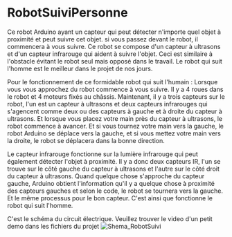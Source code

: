 # RobotSuiviPersonne
Ce robot Arduino ayant un capteur qui peut détecter n'importe quel objet à proximité et peut suivre cet objet. si vous passez devant le robot, il commencera à vous suivre. Ce robot se compose d'un capteur à ultrasons et d'un capteur infrarouge qui aident à suivre l'objet. Ceci est similaire à l'obstacle évitant le robot seul mais opposé dans le travail. Le robot qui suit l'homme est le meilleur dans le projet de nos jours.


Pour le fonctionnement de ce formidable robot qui suit l'humain : Lorsque vous vous approchez du robot commence à vous suivre. Il y a 4 roues dans le robot et 4 moteurs fixés au châssis. Maintenant, il y a trois capteurs sur le robot, l'un est un capteur à ultrasons et deux capteurs infrarouges qui s'agencent comme deux ou des capteurs à gauche et à droite du capteur à ultrasons. Et lorsque vous placez votre main près du capteur à ultrasons, le robot commence à avancer. Et si vous tournez votre main vers la gauche, le robot Arduino se déplace vers la gauche, et si vous mettez votre main vers la droite, le robot se déplacera dans la bonne direction.

Le capteur infrarouge fonctionne sur la lumière infrarouge qui peut également détecter l'objet à proximité. Il y a donc deux capteurs IR, l'un se trouve sur le côté gauche du capteur à ultrasons et l'autre sur le côté droit du capteur à ultrasons. Quand quelque chose s'approche du capteur gauche, Arduino obtient l'information qu'il y a quelque chose à proximité des capteurs gauches et selon le code, le robot se tournera vers la gauche. Et le même processus pour le bon capteur. C'est ainsi que fonctionne le robot qui suit l'homme.

C'est le schéma du circuit électrique. Veuillez trouver le video d'un petit demo dans les fichiers du projet
![Shema_RobotSuivi](https://user-images.githubusercontent.com/46745468/145672081-6ccbbc6d-c705-4d28-8d74-025cace1555f.png)

